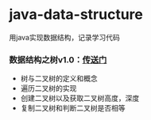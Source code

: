 # java-data-structure
用java实现数据结构，记录学习代码

### 数据结构之树v1.0：[传送门][tree]
- 树与二叉树的定义和概念
- 遍历二叉树的实现
- 创建二叉树以及获取二叉树高度，深度
- 复制二叉树和判断二叉树是否相等

[tree]:https://github.com/mcrwayfun/java-data-structure/doc/tree/tree-v1.0.md
